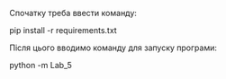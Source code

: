 Спочатку треба ввести команду:

pip install -r requirements.txt

Після цього вводимо команду для запуску програми:

python -m Lab_5
